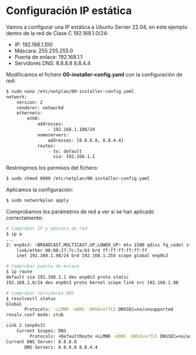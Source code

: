# Configuración IP estática

Vamos a configurar una IP estática a Ubuntu Server 22.04, en este ejemplo dentro de la red de Clase C 192.168.1.0/24:

* IP: 192.168.1.100
* Máscara: 255.255.255.0
* Puerta de enlace: 192.168.1.1
* Servidores DNS: 8.8.8.8 8.8.4.4

Modificamos el fichero __00-installer-config.yaml__ con la configuración de red:

```bash
$ sudo nano /etc/netplan/00-installer-config.yaml
network:
    version: 2
    renderer: networkd
    ethernets:
        eth0:
            addresses:
                - 192.168.1.100/24
            nameservers:
                addresses: [8.8.8.8, 8.8.4.4]
            routes:
                - to: default
                  via: 192.168.1.1
```

Restringimos los permisos del fichero:

```bash
$ sudo chmod 0600 /etc/netplan/00-installer-config.yaml
```

Aplicamos la configuración:

```bash
$ sudo networkplan apply
```

Comprobamos los parámetros de red a ver si se han aplicado correctamente:

```bash
# Comprobar IP y máscara de red
$ ip a
...
2: enp0s3: <BROADCAST,MULTICAST,UP,LOWER_UP> mtu 1500 qdisc fq_codel state UP group default qlen 1000
    link/ether 08:00:27:7c:7a:b3 brd ff:ff:ff:ff:ff:ff
    inet 192.168.1.98/24 brd 192.168.1.255 scope global enp0s3

# Comprobar puerta de enlace
$ ip route
default via 192.168.1.1 dev enp0s3 proto static
192.168.1.0/24 dev enp0s3 proto kernel scope link src 192.168.1.98

# Comprobar servidores DNS
$ resolvectl status
Global
       Protocols: -LLMNR -mDNS -DNSOverTLS DNSSEC=no/unsupported
resolv.conf mode: stub

Link 2 (enp0s3)
    Current Scopes: DNS
         Protocols: +DefaultRoute +LLMNR -mDNS -DNSOverTLS DNSSEC=no/unsupported
Current DNS Server: 8.8.8.8
       DNS Servers: 8.8.8.8 8.8.4.4
```
